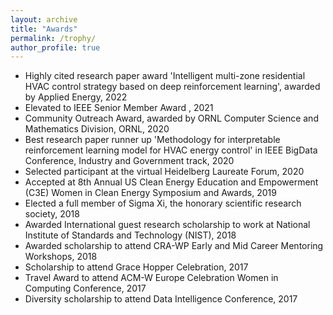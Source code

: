 ```yaml
--- 
layout: archive 
title: "Awards" 
permalink: /trophy/ 
author_profile: true 
---
```

* Highly cited research paper award 'Intelligent multi-zone residential HVAC control strategy based on deep reinforcement learning', awarded by Applied Energy, 2022
* Elevated to IEEE Senior Member Award , 2021
* Community Outreach Award, awarded by ORNL Computer Science and Mathematics Division, ORNL, 2020
* Best research paper runner up 'Methodology for interpretable reinforcement learning model for HVAC energy control' in IEEE BigData Conference, Industry and Government track, 2020
* Selected participant at the virtual Heidelberg Laureate Forum, 2020
* Accepted at 8th Annual US Clean Energy Education and Empowerment (C3E) Women in Clean Energy Symposium and Awards, 2019
* Elected a full member of Sigma Xi, the honorary scientific research society, 2018
* Awarded International guest research scholarship to work at National Institute of Standards and Technology (NIST), 2018
*  Awarded scholarship to attend CRA-WP Early and Mid Career Mentoring Workshops, 2018
* Scholarship to attend Grace Hopper Celebration, 2017
* Travel Award to attend ACM-W Europe Celebration Women in Computing Conference, 2017
* Diversity scholarship to attend Data Intelligence Conference, 2017